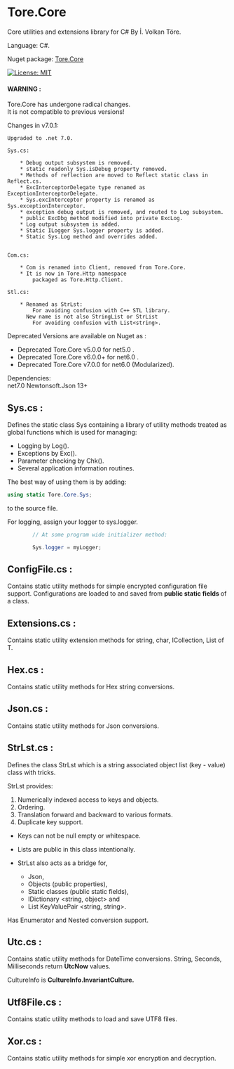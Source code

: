 # Tore.Core
Core utilities and extensions library for C# By İ. Volkan Töre.

Language: C#.

Nuget package: [Tore.Core](https://www.nuget.org/packages/Tore.Core/)

[![License: MIT](https://img.shields.io/badge/License-MIT-blue.svg)](https://opensource.org/licenses/MIT)

#### WARNING : 
Tore.Core has undergone radical changes.<br/>
It is not compatible to previous versions! <br/>

Changes in v7.0.1: 
    
    Upgraded to .net 7.0.
    
    Sys.cs: 
    
        * Debug output subsystem is removed.
        * static readonly Sys.isDebug property removed.
        * Methods of reflection are moved to Reflect static class in Reflect.cs.
        * ExcInterceptorDelegate type renamed as ExceptionInterceptorDelegate.
        * Sys.excInterceptor property is renamed as Sys.exceptionInterceptor.
        * exception debug output is removed, and routed to Log subsystem.
        * public ExcDbg method modified into private ExcLog.
        * Log output subsystem is added.
        * Static ILogger Sys.logger property is added.
        * Static Sys.Log method and overrides added.
        

    Com.cs:
        
        * Com is renamed into Client, removed from Tore.Core. 
        * It is now in Tore.Http namespace 
            packaged as Tore.Http.Client.

    Stl.cs:

        * Renamed as StrLst:
            For avoiding confusion with C++ STL library.
          New name is not also StringList or StrList 
            For avoiding confusion with List<string>.
    

Deprecated Versions are available on Nuget as :
  - Deprecated Tore.Core v5.0.0  for net5.0 .
  - Deprecated Tore.Core v6.0.0+ for net6.0 .
  - Deprecated Tore.Core v7.0.0  for net6.0 (Modularized).

Dependencies: <br/>
net7.0
Newtonsoft.Json 13+

## Sys.cs :
Defines the static class Sys containing a library of utility methods treated as global functions which is used for managing:
  - Logging by Log().
  - Exceptions by Exc().
  - Parameter checking by Chk().
  - Several application information routines.
  

The best way of using them is by adding: 
```C#
using static Tore.Core.Sys;
```                            
to the source file.    

For logging, assign your logger to sys.logger.

```C#
        // At some program wide initializer method:

        Sys.logger = myLogger;
```

## ConfigFile.cs :
Contains static utility methods for simple encrypted configuration file support. 
Configurations are loaded to and saved from <b> public static fields </b> of a class.

## Extensions.cs :
Contains static utility extension methods for string, char, ICollection, List of T.

## Hex.cs :
Contains static utility methods for Hex string conversions.

## Json.cs :
Contains static utility methods for Json conversions.

## StrLst.cs :
Defines the class StrLst which is a string associated object list (key - value) class with tricks.     
                                                       
StrLst provides:                                          
1) Numerically indexed access to keys and objects.      
2) Ordering.                                           
3) Translation forward and backward to various formats.
4) Duplicate key support.

* Keys can not be null empty or whitespace.            
* Lists are public in this class intentionally.        
* StrLst also acts as a bridge for,

   - Json, 
   - Objects (public properties), 
   - Static classes (public static fields),
   - IDictionary <string, object> and
   - List KeyValuePair <string, string>.     
 
Has Enumerator and Nested conversion support.           


## Utc.cs :
Contains static utility methods for DateTime conversions. 
String, Seconds, Milliseconds return <b>UtcNow</b> values.

CultureInfo is <b>CultureInfo.InvariantCulture.</b>       

## Utf8File.cs :
Contains static utility methods to load and save UTF8 files.

## Xor.cs :
Contains static utility methods for simple xor encryption and decryption.

